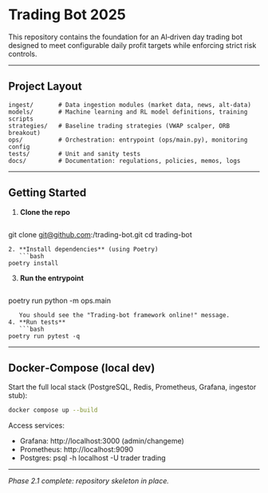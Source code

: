 # Trading Bot 2025

This repository contains the foundation for an AI‑driven day trading bot designed to meet configurable daily profit targets while enforcing strict risk controls.

---

## Project Layout

```
ingest/       # Data ingestion modules (market data, news, alt‑data)
models/       # Machine learning and RL model definitions, training scripts
strategies/   # Baseline trading strategies (VWAP scalper, ORB breakout)
ops/          # Orchestration: entrypoint (ops/main.py), monitoring config
tests/        # Unit and sanity tests
docs/         # Documentation: regulations, policies, memos, logs
```

---

## Getting Started

1. **Clone the repo**
   ```bash
git clone git@github.com:<your-user>/trading-bot.git
cd trading-bot
```  
2. **Install dependencies** (using Poetry)
   ```bash
poetry install
```  
3. **Run the entrypoint**
   ```bash
poetry run python -m ops.main
```  
   You should see the "Trading‑bot framework online!" message.
4. **Run tests**
   ```bash
poetry run pytest -q
```

---

## Docker‑Compose (local dev)

Start the full local stack (PostgreSQL, Redis, Prometheus, Grafana, ingestor stub):
```bash
docker compose up --build
```

Access services:
- Grafana: http://localhost:3000 (admin/changeme)
- Prometheus: http://localhost:9090
- Postgres: psql -h localhost -U trader trading

---

*Phase 2.1 complete: repository skeleton in place.*